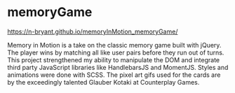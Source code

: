 # memoryGame
https://n-bryant.github.io/memoryInMotion_memoryGame/

Memory in Motion is a take on the classic memory game built with jQuery. The player wins by matching all like user pairs before they run out of turns. This project strengthened my ability to manipulate the DOM and integrate third party JavaScript libraries like HandlebarsJS and MomentJS. Styles and animations were done with SCSS. The pixel art gifs used for the cards are by the exceedingly talented Glauber Kotaki at Counterplay Games.
